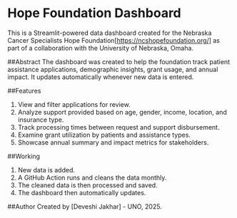 # Hope Foundation Dashboard
 
This is a Streamlit-powered data dashboard created for the Nebraska Cancer Specialists Hope Foundation[https://ncshopefoundation.org/] as part of a collaboration with the University of Nebraska, Omaha.

##Abstract
The dashboard was created to help the foundation track patient assistance applications, demographic insights, grant usage, and annual impact. It updates automatically whenever new data is entered.

##Features
  1. View and filter applications for review.
  2. Analyze support provided based on age, gender, income, location, and insurance type.
  3. Track processing times between request and support disbursement.
  4. Examine grant utilization by patients and assistance types.
  5. Showcase annual summary and impact metrics for stakeholders.

##Working
  1. New data is added.
  2. A GitHub Action runs and cleans the data monthly.
  3. The cleaned data is then processed and saved.
  4. The dashboard then automatically updates.

##Author
Created by [Deveshi Jakhar] - UNO, 2025.
